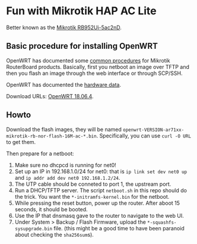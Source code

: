 # Fun with Mikrotik HAP AC Lite

Better known as the [Mikrotik RB952Ui-5ac2nD][mikrotik-hap-ac-lite].

## Basic procedure for installing OpenWRT

OpenWRT has documented some [common procedures][openwrt-rb-common-procedures]
for Mikrotik RouterBoard products. Basically, first you netboot an image over
TFTP and then you flash an image through the web interface or through SCP/SSH.

OpenWRT has documented the [hardware data][openwrt-hap-ac-lite-hwdata].

Download URLs: [OpenWRT 18.06.4][openwrt-download-18-06-4].

## Howto

Download the flash images, they will be named
`openwrt-VERSION-ar71xx-mikrotik-rb-nor-flash-16M-ac-*.bin`. Specifically, you
can use `curl -O URL` to get them.

Then prepare for a netboot:

1. Make sure no dhcpcd is running for net0!
2. Set up an IP in 192.168.1.0/24 for net0: that is `ip link set dev net0 up`
   and `ip addr add dev net0 192.168.1.2/24`.
3. The UTP cable should be conneted to port 1, the upstream port.
4. Run a DHCP/TFTP server. The script `netboot.sh` in this repo should do the
   trick. You want the `*-initramfs-kernel.bin` for the netboot.
5. While pressing the reset button, power up the router. After aboot 15 seconds, it should be booted.
6. Use the IP that dnsmasq gave to the router to navigate to the web UI.  
7. Under System > Backup / Flash Firmware, upload the `*-squashfs-sysupgrade.bin` file.
   (this might be a good time to have been paranoid about checking the `sha256sum`s).

[mikrotik-hap-ac-lite]: https://mikrotik.com/product/RB952Ui-5ac2nD
[openwrt-rb-common-procedures]: https://openwrt.org/toh/mikrotik/common
[openwrt-hap-ac-lite-hwdata]: https://openwrt.org/toh/hwdata/mikrotik/mikrotik_rb952ui-5ac2nd_hap_ac_lite
[openwrt-download-18-06-4]: http://downloads.openwrt.org/releases/18.06.4/targets/ar71xx/mikrotik/
